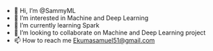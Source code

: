 - 👋 Hi, I’m @SammyML
- 👀 I’m interested in Machine and Deep Learning
- 🌱 I’m currently learning Spark
- 💞️ I’m looking to collaborate on Machine and Deep Learning  project 
- 📫 How to reach me Ekumasamuel51@gmail.com

<!---
SammyML/SammyML is a ✨ special ✨ repository because its `README.md` (this file) appears on your GitHub profile.
You can click the Preview link to take a look at your changes.
--->
